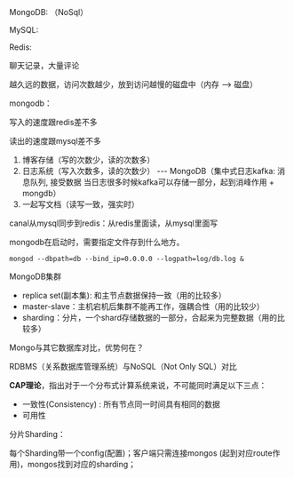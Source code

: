 MongoDB: （NoSql）

MySQL:

Redis:



聊天记录，大量评论

越久远的数据，访问次数越少，放到访问越慢的磁盘中（内存 --> 磁盘）



mongodb：

写入的速度跟redis差不多

读出的速度跟mysql差不多



1. 博客存储（写的次数少，读的次数多）
2. 日志系统（写入次数多，读的次数少） --- MongoDB（集中式日志kafka: 消息队列, 接受数据 当日志很多时候kafka可以存储一部分，起到消峰作用 +  mongdb）
3. 一起写文档（读写一致，强实时）



canal从mysql同步到redis：从redis里面读，从mysql里面写







mongodb在启动时，需要指定文件存到什么地方。

`mongod --dbpath=db --bind_ip=0.0.0.0 --logpath=log/db.log &`



MongoDB集群

- replica set(副本集): 和主节点数据保持一致（用的比较多）
- master-slave：主机宕机后集群不能再工作，强耦合性（用的比较少）
- sharding：分片，一个shard存储数据的一部分，合起来为完整数据（用的比较多）







Mongo与其它数据库对比，优势何在？



RDBMS（关系数据库管理系统）与NoSQL（Not Only SQL）对比

**CAP理论**，指出对于一个分布式计算系统来说，不可能同时满足以下三点：

- 一致性(Consistency) : 所有节点同一时间具有相同的数据
- 可用性





分片Sharding：

每个Sharding带一个config(配置)；客户端只需连接mongos (起到对应route作用)，mongos找到对应的sharding；

